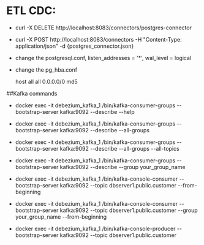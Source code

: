 # ETL CDC:

 - curl -X DELETE http://localhost:8083/connectors/postgres-connector
 - curl -X POST http://localhost:8083/connectors -H "Content-Type: application/json" -d {postgres_connector.json}
 - change the postgresql.conf, listen_addresses = '*', wal_level = logical
 - change the pg_hba.conf

   host    all             all             0.0.0.0/0            md5


##Kafka commands
- docker exec -it debezium_kafka_1 /bin/kafka-consumer-groups --bootstrap-server kafka:9092 --describe --help
- docker exec -it debezium_kafka_1 /bin/kafka-consumer-groups --bootstrap-server kafka:9092 --describe --all-groups
- docker exec -it debezium_kafka_1 /bin/kafka-consumer-groups --bootstrap-server kafka:9092 --describe --all-groups --all-topics
- docker exec -it debezium_kafka_1 /bin/kafka-consumer-groups --bootstrap-server kafka:9092 --describe --group your_group_name

- docker exec -it debezium_kafka_1 /bin/kafka-console-consumer --bootstrap-server kafka:9092 --topic dbserver1.public.customer --from-beginning
- docker exec -it debezium_kafka_1 /bin/kafka-console-consumer --bootstrap-server kafka:9092 --topic dbserver1.public.customer --group your_group_name --from-beginning


- docker exec -it debezium_kafka_1 /bin/kafka-console-producer --bootstrap-server kafka:9092 --topic dbserver1.public.customer
